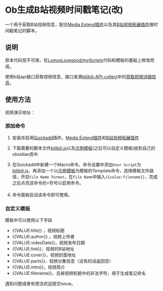 # Ob生成B站视频时间戳笔记(改)

一个用于获取B站视频信息，配合[Media Extend插件](https://github.com/aidenlx/media-extended)以及其[B站视频拓展插件](https://github.com/aidenlx/mx-bili-plugin)做时间戳笔记的脚本。

## 说明

原本代码现不可用，在[LumosLovegood/myScripts](https://github.com/LumosLovegood/myScripts)代码和模板的基础上修改而成。

使用b站api接口获取视频信息，接口来源[bilibili-API-collect](https://github.com/SocialSisterYi/bilibili-API-collect)中的[获取视频详细信息](https://github.com/SocialSisterYi/bilibili-API-collect/blob/master/docs/video/info.md)。

## 使用方法

视频演示地址：

### 添加命令

1. 安装并启用[Quickadd](https://github.com/chhoumann/quickadd)插件，[Media Extend插件](https://github.com/aidenlx/media-extended)和[B站视频拓展插件](https://github.com/aidenlx/mx-bili-plugin)

2. 下载需要的脚本文件[bilibili.js](https://github.com/YLKX0106/bilibiliVideoNote/blob/main/bilibili.js)以及[示例模板](https://github.com/YLKX0106/bilibiliVideoNote/blob/main/VideoNotes.md)(之后可以自定义模板)放到自己的obsidian库中

3. 在Quickadd中新建一个Macro命令，命令设置中添加`User Script`为[bilibili.js](https://github.com/YLKX0106/bilibiliVideoNote/blob/main/bilibili.js)，再添加一个以[示例模板](https://github.com/YLKX0106/bilibiliVideoNote/blob/main/VideoNotes.md)为模板的Template命令，选择模板文件路径，开启`File Name Format`，在`File Name`中输入`{{value:filename}}`，完成之后点亮该命令的⚡符号以启用命令。

4. 命令面板启动该命令即可使用。

### 自定义模板

模板中可以使用以下字段

- {{VALUE:title}} ，视频标题
- {{VALUE:author}} ，视频上传者
- {{VALUE:videoDate}}，视频发布日期
- {{VALUE:link}}，视频的B站地址
- {{VALUE:cover}}，视频封面地址
- {{VALUE:parts}}，视频分集信息（没有的话返回空）
- {{VALUE:intro}}，视频简介
- {{VALUE:filename}}，去掉视频标题中的非法字符，用于生成笔记命名

遇到问题或者有想法欢迎提交issue。


